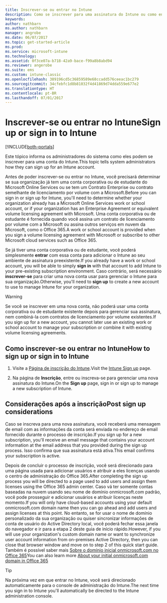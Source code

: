 ```yaml
---
title: Inscrever-se ou entrar no Intune
description: Como se inscrever para uma assinatura do Intune ou como entrar para iniciar sua assinatura
keywords: 
author: nathbarn
ms.author: nathbarn
manager: angrobe
ms.date: 06/07/2017
ms.topic: get-started-article
ms.prod: 
ms.service: microsoft-intune
ms.technology: 
ms.assetid: 0f3ce07a-b718-42a9-bace-f99a8b8abd94
ms.reviewer: angerobe
ms.suite: ems
ms.custom: intune-classic
ms.openlocfilehash: 389196cd5c36859589e68ccadd576ceeac1bc279
ms.sourcegitcommit: 34cfebfc1d8b81032f4d41869d74dda559e677e2
ms.translationtype: HT
ms.contentlocale: pt-BR
ms.lasthandoff: 07/01/2017
---
```

# <span data-ttu-id="8c091-103">Inscrever-se ou entrar no Intune</span><span class="sxs-lookup"><span data-stu-id="8c091-103">Sign up or sign in to Intune</span></span>
<a id="sign-up-or-sign-in-to-intune" class="xliff"></a>

[!INCLUDE[both-portals](./includes/note-for-both-portals.md)]

<span data-ttu-id="8c091-104">Este tópico informa os administradores do sistema como eles podem se inscrever para uma conta do Intune.</span><span class="sxs-lookup"><span data-stu-id="8c091-104">This topic tells system administrators how they can sign up for an Intune account.</span></span>

<span data-ttu-id="8c091-105">Antes de poder inscrever-se ou entrar no Intune, você precisará determinar se sua organização já tem uma conta corporativa ou de estudante do Microsoft Online Services ou se tem um Contrato Enterprise ou contrato semelhante de licenciamento por volume com a Microsoft.</span><span class="sxs-lookup"><span data-stu-id="8c091-105">Before you can sign in or sign up for Intune, you'll need to determine whether your organization already has a Microsoft Online Services work or school account, or if your organization has an Enterprise Agreement or equivalent volume licensing agreement with Microsoft.</span></span> <span data-ttu-id="8c091-106">Uma conta corporativa ou de estudante é fornecida quando você assina um contrato de licenciamento por volume com a Microsoft ou assina outros serviços em nuvem da Microsoft, como o Office 365.</span><span class="sxs-lookup"><span data-stu-id="8c091-106">A work or school account is provided when you sign a volume licensing agreement with Microsoft or subscribe to other Microsoft cloud services such as Office 365.</span></span>

<span data-ttu-id="8c091-107">Se já tiver uma conta corporativa ou de estudante, você poderá simplesmente **entrar** com essa conta para adicionar o Intune ao seu ambiente de assinatura preexistente.</span><span class="sxs-lookup"><span data-stu-id="8c091-107">If you already have a work or school account, you will be able to simply **sign in** with that account to add Intune to your pre-existing subscription environment.</span></span> <span data-ttu-id="8c091-108">Caso contrário, será necessário **inscrever-se** para criar uma nova conta usar para gerenciar o Intune para sua organização.</span><span class="sxs-lookup"><span data-stu-id="8c091-108">Otherwise, you'll need to **sign up** to create a new account to use to manage Intune for your organization.</span></span>

>[!WARNING]
><span data-ttu-id="8c091-109">Se você se inscrever em uma nova conta, não poderá usar uma conta corporativa ou de estudante existente depois para gerenciar sua assinatura, nem combiná-la com contratos de licenciamento por volume existentes.</span><span class="sxs-lookup"><span data-stu-id="8c091-109">If you sign up for a new account, you cannot later use an existing work or school account to manage your subscription or combine it with existing volume licensing agreements.</span></span>

## <span data-ttu-id="8c091-110">Como inscrever-se ou entrar no Intune</span><span class="sxs-lookup"><span data-stu-id="8c091-110">How to sign up or sign in to Intune</span></span>
<a id="how-to-sign-up-or-sign-in-to-intune" class="xliff"></a>

1.  <span data-ttu-id="8c091-111">Visite a [Página de inscrição do Intune](https://portal.office.com/Signup/Signup.aspx?OfferId=40BE278A-DFD1-470a-9EF7-9F2596EA7FF9&dl=INTUNE_A&ali=1#0%20).</span><span class="sxs-lookup"><span data-stu-id="8c091-111">Visit the [Intune Sign up](https://portal.office.com/Signup/Signup.aspx?OfferId=40BE278A-DFD1-470a-9EF7-9F2596EA7FF9&dl=INTUNE_A&ali=1#0%20) page.</span></span>

2.  <span data-ttu-id="8c091-112">Na página de **Inscrição**, entre ou inscreva-se para gerenciar uma nova assinatura do Intune.</span><span class="sxs-lookup"><span data-stu-id="8c091-112">On the **Sign up** page, sign in or sign up to manage a new subscription of Intune.</span></span>

## <span data-ttu-id="8c091-113">Considerações após a inscrição</span><span class="sxs-lookup"><span data-stu-id="8c091-113">Post sign up considerations</span></span>
<a id="post-sign-up-considerations" class="xliff"></a>
<span data-ttu-id="8c091-114">Caso se inscreva para uma nova assinatura, você receberá uma mensagem de email com as informações da conta será enviada no endereço de email fornecido durante o processo de inscrição.</span><span class="sxs-lookup"><span data-stu-id="8c091-114">If you sign up for a new subscription, you'll receive an email message that contains your account information at the email address that you provided during the sign up process.</span></span> <span data-ttu-id="8c091-115">Isso confirma que sua assinatura está ativa.</span><span class="sxs-lookup"><span data-stu-id="8c091-115">This email confirms your subscription is active.</span></span>

<span data-ttu-id="8c091-116">Depois de concluir o processo de inscrição, você será direcionado para uma página usada para adicionar usuários e atribuir a eles licenças usando o centro de administração do Office 365.</span><span class="sxs-lookup"><span data-stu-id="8c091-116">After completing the sign up process you will be directed to a page used to add users and assign them licenses using the Office 365 admin center.</span></span> <span data-ttu-id="8c091-117">Caso vá ter somente contas baseadas na nuvem usando seu nome de domínio onmicrosoft.com padrão, você pode prosseguir e adicionar usuários e atribuir licenças neste momento.</span><span class="sxs-lookup"><span data-stu-id="8c091-117">If you will only have cloud-based accounts using your default onmicrosoft.com domain name then you can go ahead and add users and assign licenses at this point.</span></span> <span data-ttu-id="8c091-118">No entanto, se for usar o nome de domínio personalizado da sua organização ou quiser sincronizar informações de conta de usuário do Active Directory local, você poderá fechar essa janela do navegador e ir para a etapa 2 deste guia de início rápido.</span><span class="sxs-lookup"><span data-stu-id="8c091-118">However, if you will use your organization's custom domain name or want to synchronize user account information from on-premises Active Directory, then you can close that browser window and move on to step 2 of this quick start guide.</span></span> <span data-ttu-id="8c091-119">Também é possível saber mais [Sobre o domínio inicial onmicrosoft.com no Office 365](https://support.office.com/article/Domains-FAQ-1272bad0-4bd4-4796-8005-67d6fb3afc5a?ui=en-US&rs=en-US&ad=US&fromAR=1#bkmk_whydoihaveanonmicrosoft.comdomain)</span><span class="sxs-lookup"><span data-stu-id="8c091-119">You can also learn more [About your initial onmicrosoft.com domain in Office 365](https://support.office.com/article/Domains-FAQ-1272bad0-4bd4-4796-8005-67d6fb3afc5a?ui=en-US&rs=en-US&ad=US&fromAR=1#bkmk_whydoihaveanonmicrosoft.comdomain)</span></span>

>[!TIP]
> <span data-ttu-id="8c091-120">Na próxima vez em que entrar no Intune, você será direcionado automaticamente para o console de administração do Intune.</span><span class="sxs-lookup"><span data-stu-id="8c091-120">The next time you sign in to Intune you'll automatically be directed to the Intune administration console.</span></span>
